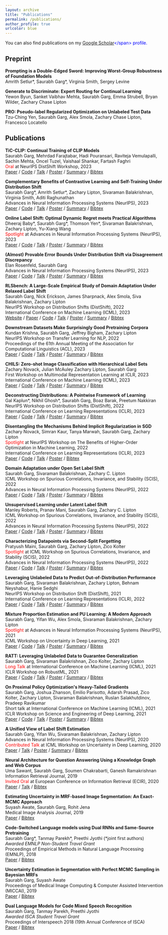 ```yaml
---
layout: archive
title: "Publications"
permalink: /publications/
author_profile: true
urlcolor: blue
---
```


You can also find publications on my <span style="color:blue">[Google Scholar](https://scholar.google.com/citations?user=SAnJ1hIAAAAJ&hl=en")</span> profile. 

## Preprint

**Prompting is a Double-Edged Sword: Improving Worst-Group Robustness of Foundation Models**     
Amrith Setlur\*, Saurabh Garg\*, Virginia Smith, Sergey Levine


**Generate to Discriminate: Expert Routing for Continual Learning**     
Yewon Byun, Sanket Vaibhav Mehta, Saurabh Garg, Emma Strubell, Bryan Wilder, Zachary Chase Lipton


**PRO: Pseudo-label Regularized Optimization on Unlabeled Test Data**      
Tzu-Ching Yen, Saurabh Garg, Alex Smola, Zachary Chase Lipton, Francesco Locatello



## Publications

**TiC-CLIP: Continual Training of CLIP Models**     
Saurabh Garg, Mehrdad Farajtabar, Hadi Pouransari, Raviteja Vemulapalli, Sachin Mehta, Oncel Tuzel, Vaishaal Shankar, Fartash Faghri    
<span style="color:red">Oral</span> at NeurIPS DistShift Workshop, 2023    
<span style="color:blue">[Paper](https://arxiv.org/abs/2310.16226)</span> / <span style="color:blue">[Code](https://github.com/apple/ml-tic-clip)</span> / <span style="color:blue">[Talk](https://neurips.cc/virtual/2023/80550)</span> / <span style="color:blue">[Poster]()</span> / <span style="color:blue">[Summary](javascript:toggleblock('Garg_2023TicCLIP_abs'))</span> / <span style="color:blue">[Bibtex](javascript:toggleblock('Garg_2023TicCLIP_bib'))</span>
<p><i id="Garg_2023TicCLIP_abs" style="display: none;">We highlight temporal distribution shift problems with OpenAI CLIP models and propose a continual learning benchmark with 12.7 B image-text pairs with time metadata for continual training of  CLIP.</i></p>
<bibtext xml:space="preserve" id="Garg_2023TicCLIP_bib" style="display: none;">
@inproceedings{garg2023ticclip,    <br>
  title={TiC-CLIP: Continual Training of CLIP Models},       <br>
  author={ Garg, Saurabh and Farajtabar, Mehrdad and Pouransari, Hadi and Vemulapalli, Raviteja  and Mehta, Sachin and Tuzel , Oncel and Shankar, Vaishaal and Faghri, Fartash },     <br>
  booktitle={Internation Conference on Learning Representations},    <br>
  year={2023}}
</bibtext>

**Complementary Benefits of Contrastive Learning and Self-Training Under Distribution Shift**     
Saurabh Garg\*, Amrith Setlur\*, Zachary Lipton, Sivaraman Balakrishnan, Virginia Smith, Aditi Raghunathan     
Advances in Neural Information Processing Systems (NeurIPS), 2023        
<span style="color:blue">[Paper](https://arxiv.org/abs/2312.03318)</span> / <span style="color:blue">[Code](https://github.com/acmi-lab/RLSbench/tree/main/)</span> / <span style="color:blue">[Talk](https://neurips.cc/virtual/2023/poster/70149)</span> / <span style="color:blue">[Poster]()</span> / <span style="color:blue">[Summary](javascript:toggleblock('Garg_2023STOC_abs'))</span> / <span style="color:blue">[Bibtex](javascript:toggleblock('garg2023complementary_bib'))</span>
<p><i id="Garg_2023STOC_abs" style="display: none;">Our work examines the synergy between self-training and contrastive learning, finding complementary benefits under distribution shift setups and up to 8% accuracy improvement in certain datasets.</i></p>
<bibtext xml:space="preserve" id="garg2023complementary_bib" style="display: none;">
@inproceedings{garg2023complementary,    <br>
  title={Complementary Benefits of Contrastive Learning and Self-Training Under Distribution Shift},    <br>
  author={Garg, Saurabh and Setlur, Amrith and Lipton, Zachary and Balakrishnan, Sivaraman and Smith, Virginia and Raghunathan, Aditi},    <br>
  booktitle={Advances in Neural Information Processing Systems},    <br>
  year={2023}}
</bibtext>


**Online Label Shift: Optimal Dynamic Regret meets Practical Algorithms**  
Dheeraj Baby\*, Saurabh Garg\*, Thomson Yen\*, Sivaraman Balakrishnan, Zachary Lipton, Yu-Xiang Wang   
<span style="color:red">Spotlight</span> at Advances in Neural Information Processing Systems (NeurIPS), 2023    
<span style="color:blue">[Paper](https://arxiv.org/abs/2305.19570)</span> / <span style="color:blue">[Code](https://github.com/acmi-lab/OnlineLabelShift)</span> / <span style="color:blue">[Talk]()</span> / <span style="color:blue">[Poster]()</span> / <span style="color:blue">[Summary](javascript:toggleblock('Baby_2023OLS_abs'))</span> / <span style="color:blue">[Bibtex](javascript:toggleblock('Baby_2023OLS_bib'))</span>
<p><i id="Baby_2023OLS_abs" style="display: none;">The paper presents new algorithms that adapt to shifting label distributions in supervised and unsupervised online learning settings, ensuring optimal dynamic regret without knowing the extent of label distribution drift, and improving accuracy by 1-3% in various scenarios while remaining sample and computationally efficient.</i></p>
<bibtext xml:space="preserve" id="Baby_2023OLS_bib" style="display: none;">
@inproceedings{baby2023online,    <br>
  title={Online Label Shift: Optimal Dynamic Regret meets Practical Algorithms},       <br>
  author={Baby, Dheeraj and Garg, Saurabh and Yen, Tzu-Ching and Balakrishnan, Sivaraman and Lipton, Zachary Chase and Wang, Yu-Xiang},     <br>
  booktitle={Advances in Neural Information Processing Systems (NeurIPS)},      <br>
  year={2023}}
</bibtext>


**(Almost) Provable Error Bounds Under Distribution Shift via Disagreement Discrepancy**   
Elan Rosenfeld, Saurabh Garg    
Advances in Neural Information Processing Systems (NeurIPS), 2023    
<span style="color:blue">[Paper](https://arxiv.org/abs/2306.00312)</span> / <span style="color:blue">[Code](https://github.com/erosenfeld/disagree_discrep)</span> / <span style="color:blue">[Talk]()</span> / <span style="color:blue">[Poster]()</span> / <span style="color:blue">[Summary](javascript:toggleblock('Rosenfeld_2023dis_abs'))</span> / <span style="color:blue">[Bibtex](javascript:toggleblock('Rosenfeld_2023dis_bib'))</span>
<p><i id="Rosenfeld_2023dis_abs" style="display: none;">The paper introduces a new upper bound on the error for deep neural networks under distribution shifts, utilizing unlabeled test data, an intuitive condition, and a novel `disagreement loss', providing reliable and tight error bounds. </i></p>
<bibtext xml:space="preserve" id="Rosenfeld_2023dis_bib" style="display: none;">
@inproceedings{rosenfeld2023almost,     <br>
title={(Almost) Provable Error Bounds Under Distribution Shift via Disagreement Discrepancy},      <br>
author={Rosenfeld, Elan and Garg, Saurabh},     <br>  
year={2023},    <br>
booktitle={Advances in Neural Information Processing Systems (NeurIPS)}}
</bibtext>


**RLSbench: A Large-Scale Empirical Study of Domain Adaptation Under Relaxed Label Shift**       
Saurabh Garg, Nick Erickson, James Sharpnack, Alex Smola, Siva Balakrishnan,  Zachary Lipton     
NeurIPS Workshop on Distribution Shifts (DistShift), 2022    
International Conference on Machine Learning (ICML), 2023     
<span style="color:blue">[Website](https://sites.google.com/view/rlsbench/)</span> / <span style="color:blue">[Paper](https://arxiv.org/abs/2302.03020)</span> / <span style="color:blue">[Code](https://github.com/acmi-lab/RLSbench)</span> / <span style="color:blue">[Talk]()</span> / <span style="color:blue">[Poster](https://saurabhgarg1996.github.io/files/rlsbench_poster.pdf)</span> / <span style="color:blue">[Summary](javascript:toggleblock('Garg_2023RLS_abs'))</span> / <span style="color:blue">[Bibtex](javascript:toggleblock('Garg_2023RLS_bib'))</span>
<p><i id="Garg_2023RLS_abs" style="display: none;">A large scale study of domain adaptation methods under scenarios where both label distribution and conditionals p(x|y) may shift, highlights brittleness of existing methods and simple fixes that improves the performance.</i></p>
<bibtext xml:space="preserve" id="Garg_2023RLS_bib" style="display: none;">
@inproceedings{garg2023RLSBench,     <br>
  title={RLSbench: Domain Adaptation Under Relaxed Label Shift},     <br>
  author={Garg, Saurabh and Erickson, Nick and Sharpnack, James and Smola, Alex and Balakrishnan, Sivaraman and Lipton, Zachary},    <br>
  year={2023},     <br>
  booktitle={International Conference on Machine Learning (ICML)}
}
</bibtext>

**Downstream Datasets Make Surprisingly Good Pretraining Corpora**    
Kundan Krishna, Saurabh Garg, Jeffrey Bigham, Zachary Lipton     
NeurIPS Workshop on Transfer Learning for NLP, 2022      
Proceedings of the 61th Annual Meeting of the Association for Computational Linguistics (ACL), 2023       
<span style="color:blue">[Paper](https://arxiv.org/abs/2209.14389)</span> / <span style="color:blue">[Code]()</span> / <span style="color:blue">[Talk]()</span> / <span style="color:blue">[Poster]()</span> / <span style="color:blue">[Summary](javascript:toggleblock('kundan_2022_abs'))</span> / <span style="color:blue">[Bibtex](javascript:toggleblock('kundan_2022_bib'))</span>
<p><i id="kundan_2022_abs" style="display: none;">We observe that pretraining only on the downstream dataset can perform comparably or often even better than pretraining on a huge upstream corpora.  </i></p>
<bibtext xml:space="preserve" id="kundan_2022_bib" style="display: none;">
@inproceedings{kundan2022selfpretraining,     <br>
  title={Downstream Datasets Make Surprisingly Good Pretraining Corpora},     <br>
  author={Krishna, Kundan and Garg, Saurabh and Bigham, Jeffrey and Lipton, Zachary},      <br>
  booktitle={Proceedings of the 61th Annual Meeting of the Association for Computational Linguistics (Volume 1: Long Papers)},    <br>
  year={2023}
}
</bibtext>


**CHILS: Zero-shot Image Classification with Hierarchical Label Sets**     
Zachary Novack, Julian McAuley  Zachary Lipton, Saurabh Garg  
First Workshop on Multimodal Representation Learning at ICLR, 2023   
International Conference on Machine Learning (ICML), 2023      
<span style="color:blue">[Paper](https://arxiv.org/abs/2302.02551)</span> / <span style="color:blue">[Code](https://github.com/acmi-lab/CHILS)</span> / <span style="color:blue">[Talk]()</span> / <span style="color:blue">[Poster]()</span> / <span style="color:blue">[Summary](javascript:toggleblock('Novack_2023chils_abs'))</span> / <span style="color:blue">[Bibtex](javascript:toggleblock('Novack_2023chils_bib'))</span>
<p><i id="Novack_2023chils_abs" style="display: none;">This work introduces CHiLS, a strategy for zero-shot classification to improve CLIP-like models that focuses on improving class names and utilizes implicit semantic hierarchies to enhance accuracy without requiring additional training.</i></p>
<bibtext xml:space="preserve" id="Novack_2023chils_bib" style="display: none;">
@inproceedings{novack2023chils,     <br>
  title={CHILS: Zero-shot Image Classification with Hierarchical Label Sets},     <br>
  author={Novack, Zachary and McAuley, Julian and Lipton, Zachary C and Garg, Saurabh},    <br>
  year={2023},     <br>
  booktitle={International Conference on Machine Learning (ICML)}
}
</bibtext>


**Deconstructing Distributions: A Pointwise Framework of Learning**   
Gal Kaplun\*, Nikhil Ghosh\*, Saurabh Garg, Boaz Barak, Preetum Nakkiran   
NeurIPS Workshop on Distribution Shifts (DistShift), 2022   
International Conference on Learning Representations (ICLR), 2023    
<span style="color:blue">[Paper](https://arxiv.org/abs/2202.09931)</span> / <span style="color:blue">[Code]()</span> / <span style="color:blue">[Talk]()</span> / <span style="color:blue">[Poster]()</span> / <span style="color:blue">[Summary](javascript:toggleblock('kalpun2022_DD_abs'))</span> / <span style="color:blue">[Bibtex](javascript:toggleblock('kalpun2022_DD_bib'))</span>
<p><i id="kalpun2022_DD_abs" style="display: none;">We propose a new lens for studying the pointwise performance of learning algorithms which reveals new insights into their behavior and goes beyond traditional notions of in-distribution and "out-of-distribution" learning. </i></p>
<bibtext xml:space="preserve" id="kalpun2022_DD_bib" style="display: none;">
@inproceedings{kaplun2022deconstructing,     <br>
  title={Deconstructing Distributions: A Pointwise Framework of Learning},     <br>
  author={Kaplun, Gal and Ghosh, Nikhil and Garg, Saurabh and Barak, Boaz and Nakkiran, Preetum},      <br>
  booktitle={International Conference on Learning Representations (ICLR)},    <br>
  year={2022}
}
</bibtext>


**Disentangling the Mechanisms Behind Implicit Regularization in SGD**    
Zachary Novack, Simran Kaur, Tanya Marwah, Saurabh Garg, Zachary Lipton    
<span style="color:red">Spotlight</span> at NeurIPS Workshop on The Benefits of Higher-Order Optimization in Machine Learning, 2022     
International Conference on Learning Representations (ICLR), 2023    
<span style="color:blue">[Paper](https://arxiv.org/abs/2211.15853)</span> / <span style="color:blue">[Code]()</span> / <span style="color:blue">[Talk]()</span> / <span style="color:blue">[Poster]()</span> / <span style="color:blue">[Bibtex](javascript:toggleblock('novack2023_bib'))</span>
<bibtext xml:space="preserve" id="novack2023_bib" style="display: none;">
@inproceedings{novack2023disentangling,     <br>
  title={Disentangling the Mechanisms Behind Implicit Regularization in SGD},     <br>
  author={Novack, Zachary and Kaur, Simran and Marwah, Tanya and Garg, Saurabh and Lipton, Zachary,      <br>
  booktitle={International Conference on Learning Representations (ICLR)},    <br>
  year={2023}
}
</bibtext>

**Domain Adaptation under Open Set Label Shift**    
Saurabh Garg, Sivaraman Balakrishnan, Zachary C. Lipton    
ICML Workshop on Spurious Correlations, Invariance, and Stability (SCIS), 2022  
Advances in Neural Information Processing Systems (NeurIPS), 2022    
<span style="color:blue">[Paper](https://arxiv.org/abs/2207.13048)</span> / <span style="color:blue">[Code](https://github.com/acmi-lab/Open-Set-Label-Shift)</span> / <span style="color:blue">[Talk](https://slideslive.com/38986250/domain-adaptation-under-open-set-label-shift?ref=speaker-37449)</span> / <span style="color:blue">[Poster]()</span> / <span style="color:blue">[Summary](javascript:toggleblock('garg2022_OSLS_abs'))</span> / <span style="color:blue">[Bibtex](javascript:toggleblock('garg2022_OSLS_bib'))</span>
<p><i id="garg2022_OSLS_abs" style="display: none;">We introduce the problem of domain adaptation under Open Set Label Shift (OSLS) where the label distribution can change arbitrarily and a new class may arrive during deployment, but the class-conditional distributions p(x|y) are domain-invariant. </i></p>
<bibtext xml:space="preserve" id="garg2022_OSLS_bib" style="display: none;">
@inproceedings{garg2022OSLS, <br>
 title={Domain Adaptation under Open Set Label Shift}, <br>
 author={Garg, Saurabh and  Balakrishnan, Sivaraman and Lipton, Zachary}, <br>
 year={2022}, <br>
 booktitle={Advances in Neural Information Processing Systems (NeurIPS)}
}
</bibtext>

**Unsupervised Learning under Latent Label Shift**   
Manley Roberts, Pranav Mani, Saurabh Garg, Zachary C. Lipton    
ICML Workshop on Spurious Correlations, Invariance, and Stability (SCIS), 2022   
Advances in Neural Information Processing Systems (NeurIPS), 2022    
<span style="color:blue">[Paper](https://arxiv.org/abs/2207.13179)</span> / <span style="color:blue">[Code]()</span> / <span style="color:blue">[Talk]()</span> / <span style="color:blue">[Poster]()</span> / <span style="color:blue">[Summary](javascript:toggleblock('roberts2022_LLS_abs'))</span> / <span style="color:blue">[Bibtex](javascript:toggleblock('roberts2022_LLS_bib'))</span>
<p><i id="roberts2022_LLS_abs" style="display: none;">We introduce unsupervised learning under Latent Label Shift (LLS), where we have access to unlabeled data from multiple domains such that the label marginals p_d(y) can shift across domains but the class conditionals p(x|y) do not.</i></p>
<bibtext xml:space="preserve" id="roberts2022_LLS_bib" style="display: none;">
@inproceedings{roberts2022LLS, <br>
 title={Unsupervised Learning under Latent Label Shift}, <br>
 author={Roberts, Manley and Mani, Pranav and Garg, Saurabh and Lipton, Zachary}, <br>
 year={2022}, <br>
 booktitle={Advances in Neural Information Processing Systems (NeurIPS)}
}
</bibtext>


**Characterizing Datapoints via Second-Split Forgetting**  
Pratyush Maini, Saurabh Garg, Zachary Lipton, Zico Kolter  
<span style="color:red">Spotlight</span> at ICML Workshop on Spurious Correlations, Invariance, and Stability (SCIS), 2022  
Advances in Neural Information Processing Systems (NeurIPS), 2022  
<span style="color:blue">[Paper](https://arxiv.org/abs/2210.15031)</span> / <span style="color:blue">[Code](https://github.com/pratyushmaini/ssft)</span> / <span style="color:blue">[Talk]()</span> / <span style="color:blue">[Poster]()</span> / <span style="color:blue">[Summary](javascript:toggleblock('maini2022_ssft_abs'))</span> / <span style="color:blue">[Bibtex](javascript:toggleblock('maini2022_ssft_bib'))</span>
<p><i id="maini2022_ssft_abs" style="display: none;">We analyze the forgetting and learning dynamics of neural networks to characterize different types of hard examples as belonging to mislabeled, rare and complex categories..</i></p>
<bibtext xml:space="preserve" id="maini2022_ssft_bib" style="display: none;">
@inproceedings{maini2022ssft, <br>
 title={Characterizing Datapoints via Second-Split Forgetting}, <br>
 author={Maini, Pratyush and Garg, Saurabh and Kolter, Zico and Lipton, Zachary}, <br>
 year={2022}, <br>
 booktitle={Advances in Neural Information Processing Systems (NeurIPS)}
}
</bibtext>




**Leveraging Unlabeled Data to Predict Out-of-Distribution Performance**   
Saurabh Garg, Sivaraman Balakrishnan, Zachary Lipton, Behnam Neyshabur, Hanie Sedghi  
NeurIPS Workshop on Distribution Shift (DistShift), 2021   
International Conference on Learning Representations (ICLR), 2022   
<span style="color:blue">[Paper](https://arxiv.org/abs/2201.04234)</span> / <span style="color:blue">[Code](https://github.com/saurabhgarg1996/ATC_code)</span> / <span style="color:blue">[Talk]()</span> / <span style="color:blue">[Poster]()</span> / <span style="color:blue">[Summary](javascript:toggleblock('garg2022_ATC_abs'))</span> / <span style="color:blue">[Bibtex](javascript:toggleblock('garg2022_ATC_bib'))</span>
<p><i id="garg2022_ATC_abs" style="display: none;">Given access to labeled source data and unlabeled target data, we investigate methods to predict target domain performance and find a simple method that does surprisingly well.We also explore the theoretical foundations of the problem, proving that identifying the accuracy is just as hard as identifying the optimal predictor. </i></p>
<bibtext xml:space="preserve" id="garg2022_ATC_bib" style="display: none;">
@inproceedings{garg2022ATC, <br>
 title={Leveraging Unlabeled Data to Predict Out-of-Distribution Performance}, <br>
 author={Garg, Saurabh and Balakrishnan, Sivaraman and Lipton, Zachary and Neyshabur, Behnam and Sedghi, Hanie}, <br>
 year={2022}, <br>
 booktitle={International Conference on Learning Representations (ICLR)}  
}
</bibtext>

**Mixture Proportion Estimation and PU Learning: A Modern Approach**  
Saurabh Garg, Yifan Wu, Alex Smola, Sivaraman Balakrishnan, Zachary Lipton  
<span style="color:red">Spotlight</span> at Advances in Neural Information Processing Systems (NeurIPS), 2021       
ICML Workshop on Uncertainty in Deep Learning, 2021   
<span style="color:blue">[Paper](https://arxiv.org/abs/2111.00980)</span> / <span style="color:blue">[Code](https://github.com/acmi-lab/PU_learning)</span> / <span style="color:blue">[Talk](https://slideslive.com/38969149/mixture-proportion-estimation-and-pu-learning-a-modern-approach)</span> / <span style="color:blue">[Poster](https://drive.google.com/file/d/1liowCWEHxMZH2Ag5ozaJfAG58RCwOh86/view?usp=sharing)</span> / <span style="color:blue">[Summary](javascript:toggleblock('garg2021_PU_learning_abs'))</span> / <span style="color:blue">[Bibtex](javascript:toggleblock('garg2021_PU_learning_bib'))</span>
<p><i id="garg2021_PU_learning_abs" style="display: none;">Given only Positive (P) and Unlabeled (U) data, containing both P and Negative (N) samples, we propose new approaches to estimate fraction of P in U and learn P vs N classifier. </i></p>
<bibtext xml:space="preserve" id="garg2021_PU_learning_bib" style="display: none;">
@inproceedings{garg2021PUlearning, <br> 
 title={Mixture Proportion Estimation and {PU} Learning: A Modern Approach}, <br>
 author={Garg, Saurabh and Wu, Yifan and Smola, Alex and Balakrishnan, Sivaraman and Lipton, Zachary}, <br>
 year={2021}, <br>
 booktitle={Advances in Neural Information Processing Systems (NeurIPS)}   
}
</bibtext>

**RATT: Leveraging Unlabeled Data to Guarantee Generalization**   
Saurabh Garg, Sivaraman Balakrishnan, Zico Kolter, Zachary Lipton   
<span style="color:red">Long Talk</span> at International Conference on Machine Learning (ICML), 2021   
ICLR Workshop on RobustML, 2021   
<span style="color:blue">[Paper](https://arxiv.org/abs/2105.00303)</span> / <span style="color:blue">[Code](https://github.com/acmi-lab/RATT_generalization_bound)</span> / <span style="color:blue">[Talk](https://slideslive.com/38958661/ratt-leveraging-unlabeled-data-to-guarantee-generalization)</span> / <span style="color:blue">[Poster](https://drive.google.com/file/d/1H25csKq622EDMtw2en-aDQxqNcP1Mcdg/view?usp=sharing)</span> / <span style="color:blue">[Summary](javascript:toggleblock('garg2021_RATT_abs'))</span> / <span style="color:blue">[Bibtex](javascript:toggleblock('garg2021_RATT_bib'))</span>
<p><i id="garg2021_RATT_abs" style="display: none;">We introduce a method that leverages unlabeled data to produce generalization bound.  When a trained model fits clean training data well but randomly labeled training data added in poorly, we show that its generalization to the population is guaranteed.</i></p>
<bibtext xml:space="preserve" id="garg2021_RATT_bib" style="display: none;">
@inproceedings{garg2021RATT, <br>
 title={ {RATT}: Leveraging Unlabeled Data to Guarantee Generalization}, <br>
 author={Garg, Saurabh and Balakrishnan, Sivaraman and Kolter, Zico and Lipton, Zachary}, <br>
 year={2021}, <br>
 booktitle={International Conference on Machine Learning (ICML)}  
}
</bibtext>


**On Proximal Policy Optimization's Heavy-Tailed Gradients**   
Saurabh Garg, Joshua Zhanson, Emilio Parisotto, Adarsh Prasad, Zico Kolter, Zachary Lipton, Sivaraman Balakrishnan, Ruslan Salakhutdinov, Pradeep Ravikumar    
Short talk at International Conference on Machine Learning (ICML), 2021   
ICLR Workshop on Science and Engineering of Deep Learning, 2021    
<span style="color:blue">[Paper](https://arxiv.org/abs/2102.10264)</span> / <span style="color:blue">[Code]()</span> / <span style="color:blue">[Talk](https://slideslive.com/38959028/on-proximal-policy-optimizations-heavytailed-gradients?ref=speaker-37449-latest)</span> / <span style="color:blue">[Poster](https://drive.google.com/file/d/1U2GxKvBqEC32vY-DZxnzHT80rj8fePqr/view?usp=sharing)</span> / <span style="color:blue">[Summary](javascript:toggleblock('garg2021_PPO_abs'))</span> / <span style="color:blue">[Bibtex](javascript:toggleblock('garg2021_PPO_bib'))</span>
<p><i id="garg2021_PPO_abs" style="display: none;">We empirically characterized PPO’s gradients, demonstrating that they become more heavy-tailed as training proceeds. We examined issues due to heavy-tailed nature of gradients and show that PPO clipping heuristics offset heavy-tailedness in gradients. </i></p>
<bibtext xml:space="preserve" id="garg2021_PPO_bib" style="display: none;">
@inproceedings{garg2021PPO, <br>
 title={ On Proximal Policy Optimization’s Heavy-tailed Gradients}, <br>
 author={Garg, Saurabh and Zhanson, Joshua and Parisotto, Emilio and Prasad, Adarsh and Kolter, J Zico and Balakrishnan, Sivaraman and Lipton, Zachary C and Salakhutdinov, Ruslan and Ravikumar, Pradeep}, <br>
 year={2021}, <br>
 booktitle={International Conference on Machine Learning (ICML)}  
}
</bibtext>

**A Unified View of Label Shift Estimation**   
Saurabh Garg, Yifan Wu, Sivaraman Balakrishnan, Zachary Lipton  
Advances in Neural Information Processing Systems (NeurIPS), 2020        
<span style="color:red">Contributed Talk</span> at ICML Workshop on Uncertainty in Deep Learning, 2020    
<span style="color:blue">[Paper](https://arxiv.org/abs/2003.07554)</span> / <span style="color:blue">[Talk](https://slideslive.com/38930578/a-unified-view-of-label-shift-estimation?ref=speaker-37449-latest)</span> / <span style="color:blue">[Poster](https://drive.google.com/file/d/13hpynIYM69nSRqj-7CHdvEdG7amC9phy/view?usp=sharing)</span> / <span style="color:blue">[Summary](javascript:toggleblock('garg2021_labelshift_abs'))</span> / <span style="color:blue">[Bibtex](javascript:toggleblock('garg2021_labelshift_bib'))</span>
<p><i id="garg2021_labelshift_abs" style="display: none;">We provide a unified framework relating techniques that use off-the-shelf predictors for label shift estimation. We argue that these methods all employ calibration, either explicitly or implicitly, differing only in the choice of calibration method and their optimization objective. </i></p>
<bibtext xml:space="preserve" id="garg2021_labelshift_bib" style="display: none;">
@inproceedings{garg2020labelshift, <br>
 title={ A Unified View of Label Shift Estimation}, <br>
 author={Garg, Saurabh and Wu, Yifan and Balakrishnan, Sivaraman and Lipton, Zachary}, <br>
 year={2020}, <br>
 booktitle={Advances in Neural Information Processing Systems (NeurIPS)}   
}
</bibtext>



**Neural Architecture for Question Answering Using a Knowledge Graph and Web Corpus**  
Uma Sawant, Saurabh Garg, Soumen Chakrabarti, Ganesh Ramakrishnan  
Information Retrieval Journal, 2019      
<span style="color:red">Invited Oral</span> at European Conference on Information Retrieval (ECIR), 2020    
<span style="color:blue">[Paper](https://arxiv.org/abs/1706.00973)</span> / <span style="color:blue">[Talk](https://youtu.be/cVZ3Qj8sJCk?t=24540)</span> / <span style="color:blue">[Bibtex](javascript:toggleblock('garg2019_QA_bib'))</span>
<bibtext xml:space="preserve" id="garg2019_QA_bib" style="display: none;">
@article{sawant2019neural,
  title={Neural architecture for question answering using a knowledge graph and web corpus}, <br>
  author={Sawant, Uma and Garg, Saurabh and Chakrabarti, Soumen and Ramakrishnan, Ganesh}, <br>
  journal={Information Retrieval Journal}, <br>
  volume={22}, <br>
  number={3}, <br>
  pages={324--349}, <br>
  year={2019}, <br>
  publisher={Springer}<br>
}
</bibtext>

**Estimating Uncertainty in MRF-based Image Segmentation: An Exact-MCMC Approach**  
Suyash Awate, Saurabh Garg, Rohit Jena  
Medical Image Analysis Journal, 2019      
<span style="color:blue">[Paper](https://doi.org/10.1016/j.media.2019.04.014)</span> / <span style="color:blue">[Bibtex](javascript:toggleblock('garg2019_MEDIA_bib'))</span>
<bibtext xml:space="preserve" id="garg2019_MEDIA_bib" style="display: none;">
@article{awate2019estimating,<br>
  title={Estimating uncertainty in MRF-based image segmentation: A perfect-MCMC approach},<br>
  author={Awate, Suyash P and Garg, Saurabh and Jena, Rohit},<br>
  journal={Medical image analysis},<br>
  volume={55},<br>
  pages={181--196},<br>
  year={2019},<br>
  publisher={Elsevier}<br>
}
</bibtext>

**Code-Switched Language models using Dual RNNs and Same-Source Pretraining**  
Saurabh Garg\*, Tanmay Parekh\*, Preethi Jyothi (\*joint first authors)  
*Awarded EMNLP Non-Student Travel Grant*  
Proceedings of Empirical Methods in Natural Language Processing (EMNLP), 2018     
<span style="color:blue">[Paper](http://aclweb.org/anthology/D18-1346)</span> / <span style="color:blue">[Bibtex](javascript:toggleblock('garg2018_EMNLP_bib'))</span>
<bibtext xml:space="preserve" id="garg2018_EMNLPA_bib" style="display: none;">
@inproceedings{garg2018code,<br>
  title={Code-switched Language Models Using Dual RNNs and Same-Source Pretraining},<br>
  author={Garg, Saurabh and Parekh, Tanmay and Jyothi, Preethi},<br>
  booktitle={Proceedings of the 2018 Conference on Empirical Methods in Natural Language Processing},<br>
  pages={3078--3083},<br>
  year={2018}<br>
}
</bibtext>

**Uncertainty Estimation in Segmentation with Perfect MCMC Sampling in Bayesian MRFs**  
Saurabh Garg, Suyash Awate  
Proceedings of Medical Image Computing & Computer Assisted Intervention (MICCAI), 2019   
<span style="color:blue">[Paper](https://link.springer.com/chapter/10.1007/978-3-030-00928-1_76)</span> / <span style="color:blue">[Bibtex](javascript:toggleblock('garg2018_MICCAI_bib'))</span>
<bibtext xml:space="preserve" id="garg2018_MICCAI_bib" style="display: none;">
@inproceedings{garg2018perfect,<br>
  title={Perfect MCMC sampling in Bayesian MRFs for uncertainty estimation in segmentation},<br>
  author={Garg, Saurabh and Awate, Suyash P},<br>
  booktitle={International Conference on Medical Image Computing and Computer-Assisted Intervention},<br>
  pages={673--681},<br>
  year={2018},<br>
  organization={Springer}<br>
}
</bibtext>

**Dual Language Models for Code Mixed Speech Recognition**  
Saurabh Garg, Tanmay Parekh, Preethi Jyothi   
*Awarded ISCA Student Travel Grant*  
Proceedings of Interspeech 2018 (19th Annual Conference of ISCA)     
<span style="color:blue">[Paper](https://www.semanticscholar.org/paper/Dual-Language-Models-for-Code-Switched-Speech-Garg-Parekh/5c0371c3e34722f0fbdf5669c8e5361fac60bbcd)</span> / <span style="color:blue">[Bibtex](javascript:toggleblock('garg2018_Interspeech_bib'))</span>
<bibtext xml:space="preserve" id="garg2018_Interspeech_bib" style="display: none;">
@article{garg2017dual,<br>
  title={Dual language models for code switched speech recognition},<br>
  author={Garg, Saurabh and Parekh, Tanmay and Jyothi, Preethi},<br>
  journal={arXiv preprint arXiv:1711.01048},<br>
  year={2017}<br>
}
</bibtext>

